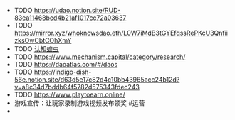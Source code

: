 - TODO https://udao.notion.site/RUD-83ea11468bcd4b21af1017cc72a03637
- TODO https://mirror.xyz/whoknowsdao.eth/L0W7iMdB3tGYEfqssRePKcU3QnfiizksOwCbtCOhXmY
- TODO [认知蝗虫](https://buidlerdao.notion.site/94957d0ab12c4d82aab8840ed7c34f96)
- TODO https://www.mechanism.capital/category/research/
- TODO https://daoatlas.com/#/daos
- TODO https://indigo-dish-56e.notion.site/d63d5e17c82d4c10bb43965acc24b12d?v=a8c34d7bddb64f5782d575343fdec243
- TODO https://www.playtoearn.online/
- 游戏宣传：让玩家录制游戏视频发布领奖 #运营
-